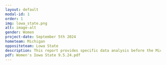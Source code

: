 ```yaml
---
layout: default
modal-id: 1
order: 1
img: lowa_state.png
alt: image-alt
gender: Women
project-date: September 5th 2024
hometeam: Michigan
oppositeteam: Lowa State 
description: This report provides specific data analysis before the Michigan women soccer team and Lowa State women soccer team.
pdf: Women's Iowa State 9.5.24.pdf
---
```

